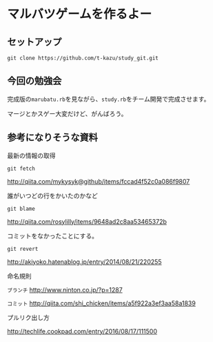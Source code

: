 # マルバツゲームを作るよー

## セットアップ
```
git clone https://github.com/t-kazu/study_git.git
```

## 今回の勉強会
完成版の`marubatu.rb`を見ながら、`study.rb`をチーム開発で完成させます。

マージとかスゲー大変だけど、がんばろう。

## 参考になりそうな資料

最新の情報の取得
```
git fetch
```
http://qiita.com/mykysyk@github/items/fccad4f52c0a086f9807

誰がいつどの行をかいたのかなど
```
git blame
```
http://qiita.com/rosylilly/items/9648ad2c8aa53465372b

コミットをなかったことにする。
```
git revert
```
http://akiyoko.hatenablog.jp/entry/2014/08/21/220255

命名規則

`ブランチ`
http://www.ninton.co.jp/?p=1287

`コミット`
http://qiita.com/shi_chicken/items/a5f922a3ef3aa58a1839

プルリク出し方

http://techlife.cookpad.com/entry/2016/08/17/111500